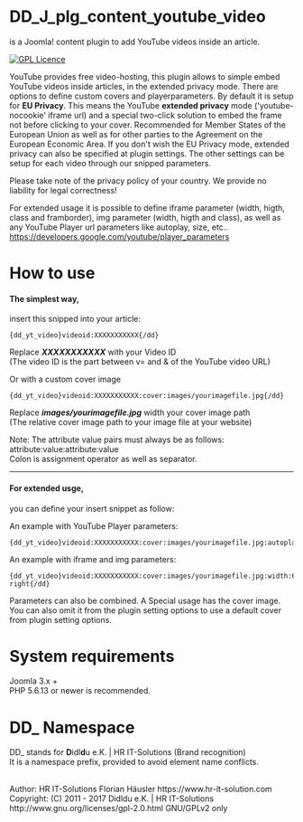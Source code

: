 # DD_J_plg_content_youtube_video
is a Joomla! content plugin to add YouTube videos inside an article.

[![GPL Licence](https://badges.frapsoft.com/os/gpl/gpl.png?v=102)](https://opensource.org/licenses/GPL-2.0/)

YouTube provides free video-hosting, this plugin allows to simple embed YouTube videos inside articles, in the extended privacy mode.
There are options to define custom covers and playerparameters. By default it is setup for **EU Privacy**. This means the YouTube **extended privacy** mode ('youtube-nocookie' iframe url)
and a special two-click solution to embed the frame not before clicking to your cover. Recommended for Member States of the European Union as well as for other parties to the Agreement on the European Economic Area.
If you don't wish the EU Privacy mode, extended privacy can also be specified at plugin settings. The other settings can be setup for each video through our snipped parameters.

Please take note of the privacy policy of your country. We provide no liability for legal correctness!

For extended usage it is possible to define iframe parameter (width, higth, class and framborder),
img parameter (width, higth and class),
as well as any YouTube Player url parameters like autoplay, size, etc..
https://developers.google.com/youtube/player_parameters

# How to use
#### The simplest way,
insert this snipped into your article:

    {dd_yt_video}videoid:XXXXXXXXXXX{/dd}

Replace ***XXXXXXXXXXX*** with your Video ID<br>
(The video ID is the part between v= and & of the YouTube video URL)


Or with a custom cover image

    {dd_yt_video}videoid:XXXXXXXXXXX:cover:images/yourimagefile.jpg{/dd}

Replace ***images/yourimagefile.jpg*** width your cover image path<br>
(The relative cover image path to your image file at your website)

Note: The attribute value pairs must always be as follows:<br>
attribute:value:attribute:value<br>
Colon is assignment operator as well as separator.

----

#### For extended usge,
you can define your insert snippet as follow:

An example with YouTube Player parameters:

    {dd_yt_video}videoid:XXXXXXXXXXX:cover:images/yourimagefile.jpg:autoplay:1:controls:1{/dd}

An example with iframe and img parameters:

    {dd_yt_video}videoid:XXXXXXXXXXX:cover:images/yourimagefile.jpg:width:640:height:360:class:pull-right{/dd}

Parameters can also be combined. A Special usage has the cover image. You can also omit it from the plugin setting options to use a default cover from plugin setting options.

# System requirements
Joomla 3.x +                                                                                <br>
PHP 5.6.13 or newer is recommended.

# DD_ Namespace
DD_ stands for  **D**idl**d**u e.K. | HR IT-Solutions (Brand recognition)                   <br>
It is a namespace prefix, provided to avoid element name conflicts.

<br>
Author: HR IT-Solutions Florian Häusler https://www.hr-it-solution.com                      <br>
Copyright: (C) 2011 - 2017 Didldu e.K. | HR IT-Solutions                                    <br>
http://www.gnu.org/licenses/gpl-2.0.html GNU/GPLv2 only